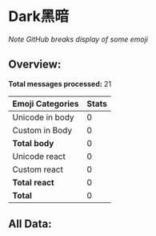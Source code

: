 # Dark黑暗

*Note GitHub breaks display of some emoji*

## Overview:

**Total messages processed:** 21

Emoji Categories | Stats
-------|--------
Unicode in body | 0
Custom in Body | 0
**Total body** | 0
Unicode react | 0
Custom react | 0
**Total react** | 0
**Total** | 0

## All Data:

